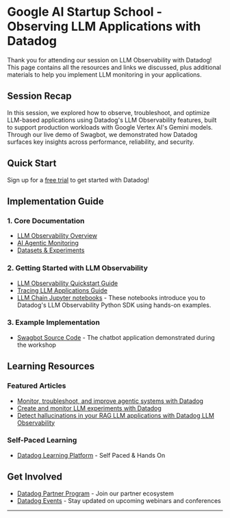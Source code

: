 # Google AI Startup School - Observing LLM Applications with Datadog

Thank you for attending our session on LLM Observability with Datadog! This page contains all the resources and links we discussed, plus additional materials to help you implement LLM monitoring in your applications.

## Session Recap
In this session, we explored how to observe, troubleshoot, and optimize LLM-based applications using Datadog's LLM Observability features, built to support production workloads with Google Vertex AI's Gemini models. Through our live demo of Swagbot, we demonstrated how Datadog surfaces key insights across performance, reliability, and security.

## Quick Start
Sign up for a [free trial](https://www.datadoghq.com/free-datadog-trial/) to get started with Datadog!

## Implementation Guide
### 1. Core Documentation
- [LLM Observability Overview](https://docs.datadoghq.com/llm_observability)
- [AI Agentic Monitoring](https://docs.datadoghq.com/llm_observability/agent_monitoring)
- [Datasets & Experiments](https://docs.datadoghq.com/llm_observability/experiments_preview)

### 2. Getting Started with LLM Observability
- [LLM Observability Quickstart Guide](https://docs.datadoghq.com/llm_observability/quickstart/?tab=python)
- [Tracing LLM Applications Guide](https://docs.datadoghq.com/llm_observability/setup/?tab=decorators)
- [LLM Chain Jupyter notebooks](https://github.com/DataDog/llm-observability/tree/main) - These notebooks introduce you to Datadog's LLM Observability Python SDK using hands-on examples.

### 3. Example Implementation
- [Swagbot Source Code](https://github.com/DataDog/dpn/tree/master/sandbox-apps/swagbot) - The chatbot application demonstrated during the workshop

## Learning Resources
### Featured Articles
- [Monitor, troubleshoot, and improve agentic systems with Datadog](https://www.datadoghq.com/blog/monitor-ai-agents/)
- [Create and monitor LLM experiments with Datadog](https://www.datadoghq.com/blog/llm-experiments/)
- [Detect hallucinations in your RAG LLM applications with Datadog LLM Observability](https://www.datadoghq.com/blog/llm-observability-hallucination-detection/)

### Self-Paced Learning
- [Datadog Learning Platform](https://learn.datadoghq.com/pages/learning-paths) - Self Paced & Hands On

## Get Involved
- [Datadog Partner Program](https://partners.datadoghq.com/s/login/?ec=302&startURL=%2Fs%2F) - Join our partner ecosystem
- [Datadog Events](https://www.datadoghq.com/events/) - Stay updated on upcoming webinars and conferences

---